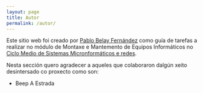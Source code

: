 ```yaml
---
layout: page
title: Autor
permalink: /autor/
---
```

Este sitio web foi creado por  [Pablo Belay Fernández](https://belay.gal) como guía de tarefas a realizar no módulo de Montaxe e Mantemento de Equipos Informáticos no [Ciclo Medio de Sistemas Micronformáticos e redes](https://www.todofp.es/que-estudiar/loe/informatica-comunicaciones/sistemas-microniformaticos-redes.html). 

Nesta sección quero agradecer a aqueles que colaboraron dalgún xeito desintersado co proxecto como son:
* Beep A Estrada 
